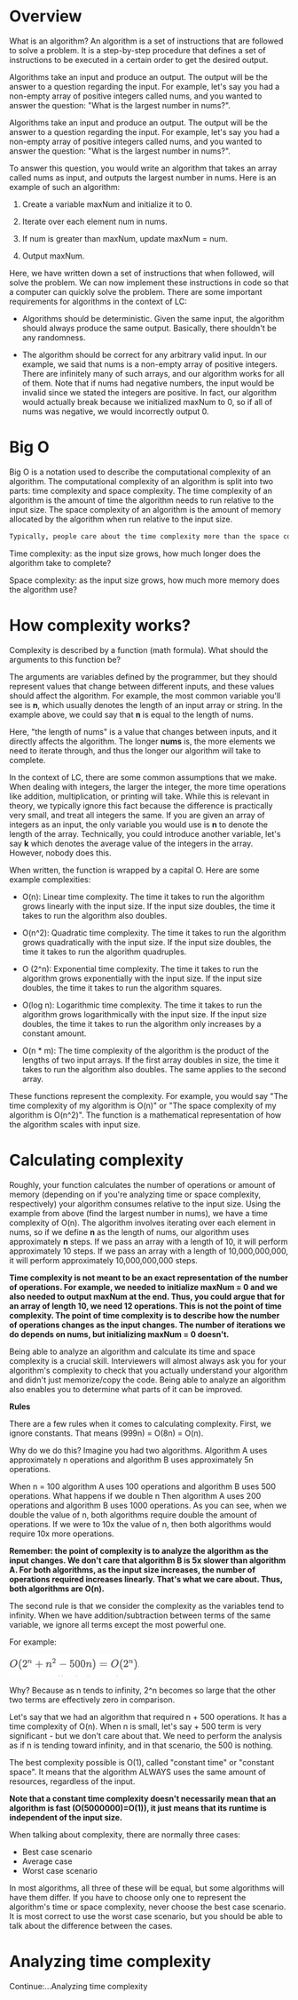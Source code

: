 # Overview

What is an algorithm? An algorithm is a set of instructions that are followed to solve a problem. It is a step-by-step procedure that defines a set of instructions to be executed in a certain order to get the desired output.

Algorithms take an input and produce an output. The output will be the answer to a question regarding the input. For example, let's say you had a non-empty array of positive integers called nums, and you wanted to answer the question: "What is the largest number in nums?".

Algorithms take an input and produce an output. The output will be the answer to a question regarding the input. For example, let's say you had a non-empty array of positive integers called nums, and you wanted to answer the question: "What is the largest number in nums?".

To answer this question, you would write an algorithm that takes an array called nums as input, and outputs the largest number in nums. Here is an example of such an algorithm:

1. Create a variable maxNum and initialize it to 0.

2. Iterate over each element num in nums.

3. If num is greater than maxNum, update maxNum = num.

4. Output maxNum.

Here, we have written down a set of instructions that when followed, will solve the problem. We can now implement these instructions in code so that a computer can quickly solve the problem. There are some important requirements for algorithms in the context of LC:

- Algorithms should be deterministic. Given the same input, the algorithm should always produce the same output. Basically, there shouldn't be any randomness.

- The algorithm should be correct for any arbitrary valid input. In our example, we said that nums is a non-empty array of positive integers. There are infinitely many of such arrays, and our algorithm works for all of them. Note that if nums had negative numbers, the input would be invalid since we stated the integers are positive. In fact, our algorithm would actually break because we initialized maxNum to 0, so if all of nums was negative, we would incorrectly output 0.

# Big O

Big O is a notation used to describe the computational complexity of an algorithm. The computational complexity of an algorithm is split into two parts: time complexity and space complexity. The time complexity of an algorithm is the amount of time the algorithm needs to run relative to the input size. The space complexity of an algorithm is the amount of memory allocated by the algorithm when run relative to the input size.

```bash
Typically, people care about the time complexity more than the space complexity, but both are important to know.
```

Time complexity: as the input size grows, how much longer does the algorithm take to complete?

Space complexity: as the input size grows, how much more memory does the algorithm use?

# How complexity works?

Complexity is described by a function (math formula). What should the arguments to this function be?

The arguments are variables defined by the programmer, but they should represent values that change between different inputs, and these values should affect the algorithm. For example, the most common variable you'll see is **n**, which usually denotes the length of an input array or string. In the example above, we could say that **n** is equal to the length of nums.

Here, "the length of nums" is a value that changes between inputs, and it directly affects the algorithm. The longer **nums** is, the more elements we need to iterate through, and thus the longer our algorithm will take to complete.

In the context of LC, there are some common assumptions that we make. When dealing with integers, the larger the integer, the more time operations like addition, multiplication, or printing will take. While this is relevant in theory, we typically ignore this fact because the difference is practically very small, and treat all integers the same. If you are given an array of integers as an input, the only variable you would use is **n** to denote the length of the array. Technically, you could introduce another variable, let's say **k** which denotes the average value of the integers in the array. However, nobody does this.

When written, the function is wrapped by a capital O. Here are some example complexities:

- O(n): Linear time complexity. The time it takes to run the algorithm grows linearly with the input size. If the input size doubles, the time it takes to run the algorithm also doubles.

- O(n^2): Quadratic time complexity. The time it takes to run the algorithm grows quadratically with the input size. If the input size doubles, the time it takes to run the algorithm quadruples.

- O (2^n): Exponential time complexity. The time it takes to run the algorithm grows exponentially with the input size. If the input size doubles, the time it takes to run the algorithm squares.

- O(log n): Logarithmic time complexity. The time it takes to run the algorithm grows logarithmically with the input size. If the input size doubles, the time it takes to run the algorithm only increases by a constant amount.

- O(n * m): The time complexity of the algorithm is the product of the lengths of two input arrays. If the first array doubles in size, the time it takes to run the algorithm also doubles. The same applies to the second array.


These functions represent the complexity. For example, you would say "The time complexity of my algorithm is O(n)" or "The space complexity of my algorithm is O(n^2)". The function is a mathematical representation of how the algorithm scales with input size.

# Calculating complexity


Roughly, your function calculates the number of operations or amount of memory (depending on if you're analyzing time or space complexity, respectively) your algorithm consumes relative to the input size. Using the example from above (find the largest number in nums), we have a time complexity of O(n). The algorithm involves iterating over each element in nums, so if we define **n** as the length of nums, our algorithm uses approximately **n** steps. If we pass an array with a length of 10, it will perform approximately 10 steps. If we pass an array with a length of 10,000,000,000, it will perform approximately 10,000,000,000 steps.

**Time complexity is not meant to be an exact representation of the number of operations. For example, we needed to initialize maxNum = 0 and we also needed to output maxNum at the end. Thus, you could argue that for an array of length 10, we need 12 operations. This is not the point of time complexity. The point of time complexity is to describe how the number of operations changes as the input changes. The number of iterations we do depends on nums, but initializing maxNum = 0 doesn't.**

Being able to analyze an algorithm and calculate its time and space complexity is a crucial skill. Interviewers will almost always ask you for your algorithm's complexity to check that you actually understand your algorithm and didn't just memorize/copy the code. Being able to analyze an algorithm also enables you to determine what parts of it can be improved.

**Rules**

There are a few rules when it comes to calculating complexity. First, we ignore constants. That means (999n) = O(8n) = O(n).

Why do we do this? Imagine you had two algorithms. Algorithm A uses approximately n operations and algorithm B uses approximately 5n operations.

When n = 100 algorithm A uses 100 operations and algorithm B uses 500 operations. What happens if we double n Then algorithm A uses  200 operations and algorithm B uses 1000 operations. As you can see, when we double the value of n, both algorithms require double the amount of operations. If we were to 10x the value of n, then both algorithms would require 10x more operations.

**Remember: the point of complexity is to analyze the algorithm as the input changes. We don't care that algorithm B is 5x slower than algorithm A. For both algorithms, as the input size increases, the number of operations required increases linearly. That's what we care about. Thus, both algorithms are O(n).**

The second rule is that we consider the complexity as the variables tend to infinity. When we have addition/subtraction between terms of the same variable, we ignore all terms except the most powerful one.

For example:

![When n tends to infinity](./assets/n_tends_to_infinity.png)

Why? Because as n tends to infinity, 2^n becomes so large that the other two terms are effectively zero in comparison.

Let's say that we had an algorithm that required n + 500 operations.  It has a time complexity of O(n). When n is small, let's say + 500 term is very significant - but we don't care about that. We need to perform the analysis as if n is tending toward infinity, and in that scenario, the 500 is nothing.

The best complexity possible is O(1), called "constant time" or "constant space". It means that the algorithm ALWAYS uses the same amount of resources, regardless of the input.

**Note that a constant time complexity doesn't necessarily mean that an algorithm is fast (O(5000000)=O(1)), it just means that its runtime is independent of the input size.**

When talking about complexity, there are normally three cases:

- Best case scenario
- Average case
- Worst case scenario

In most algorithms, all three of these will be equal, but some algorithms will have them differ. If you have to choose only one to represent the algorithm's time or space complexity, never choose the best case scenario. It is most correct to use the worst case scenario, but you should be able to talk about the difference between the cases.

# Analyzing time complexity

Continue:...Analyzing time complexity
